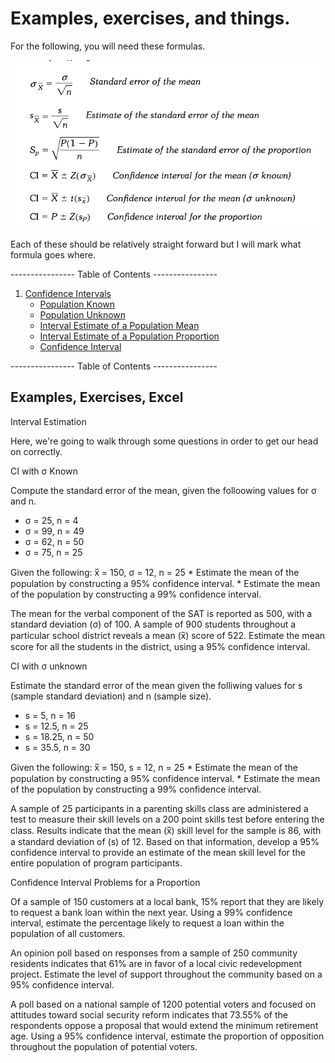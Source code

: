 # Examples, exercises, and things.

For the following, you will need these formulas.

![Formulas you'll need for this](/images/ci-forms.png)

Each of these should be relatively straight forward but I will mark what formula goes where.


---------------- Table of Contents ---------------- 

1. [Confidence Intervals](#InEs)
	* [Population Known](#popk)
	* [Population Unknown](#popunk)
	* [Interval Estimate of a Population Mean](#iepm)
	* [Interval Estimate of a Population Proportion](#iepp)
	* [Confidence Interval](#conf)

---------------- Table of Contents ---------------- 

## <a id="examp"></a>Examples, Exercises, Excel

<a id="InEs"></a>Interval Estimation

Here, we're going to walk through some questions in order to get our head on correctly.

<a id="popk"></a>CI with σ Known

Compute the standard error of the mean, given the folloowing values for σ and n. 
* σ = 25, n = 4
* σ = 99, n = 49
* σ = 62, n = 50
* σ = 75, n = 25

Given the following: 
x̅ = 150, σ = 12, n = 25
	* Estimate the mean of the population by constructing a 95% confidence interval.
	* Estimate the mean of the population by constructing a 99% confidence interval.

The mean for the verbal component of the SAT is reported as 500, with a standard deviation (σ) of 100. A sample of 900 students throughout a particular school district reveals a mean (x̅) score of 522. Estimate the mean score for all the students in the district, using a 95% confidence interval.

<a id="popunk"></a>CI with σ unknown

Estimate the standard error of the mean given the folliwing values for s (sample standard deviation) and n (sample size).
* s = 5, n = 16
* s = 12.5, n = 25
* s = 18.25, n = 50
* s = 35.5, n = 30

Given the following: 
x̅ = 150, s = 12, n = 25
	* Estimate the mean of the population by constructing a 95% confidence interval.
	* Estimate the mean of the population by constructing a 99% confidence interval.

A sample of 25 participants in a parenting skills class are administered a test to measure their skill levels on a 200 point skills test before entering the class. Results indicate that the mean (x̅) skill level for the sample is 86, with a standard deviation of (s) of 12. Based on that information, develop a 95% confidence interval to provide an estimate of the mean skill level for the entire population of program participants. 

<a id="iepp"></a>Confidence Interval Problems for a Proportion

Of a sample of 150 customers at a local bank, 15% report that they are likely to request a bank loan within the next year. Using a 99% confidence interval, estimate the percentage likely to request a loan within the population of all customers. 

An opinion poll based on responses from a sample of 250 community residents indicates that 61% are in favor of a local civic redevelopment project. Estimate the level of support throughout the community based on a 95% confidence interval. 

A poll based on a national sample of 1200 potential voters and focused on attitudes toward social security reform indicates that 73.55% of the respondents oppose a proposal that would extend the minimum retirement age. Using a 95% confidence interval, estimate the proportion of opposition throughout the population of potential voters. 
